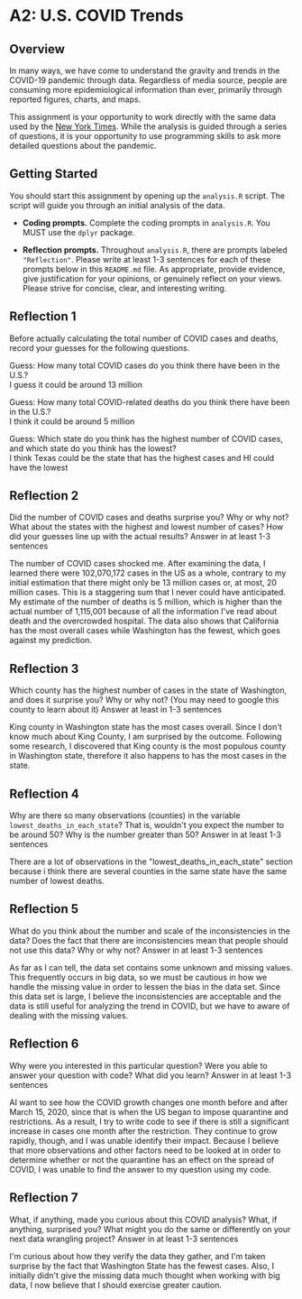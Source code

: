 # A2: U.S. COVID Trends

## Overview
In many ways, we have come to understand the gravity and trends in the COVID-19 pandemic through data. Regardless of media source, people are consuming more epidemiological information than ever, primarily through reported figures, charts, and maps.

This assignment is your opportunity to work directly with the same data used by the [New York Times](https://github.com/nytimes/covid-19-data/). While the analysis is guided through a series of questions, it is your opportunity to use programming skills to ask more detailed questions about the pandemic.

## Getting Started
You should start this assignment by opening up the `analysis.R` script. The script will guide you through an initial analysis of the data.

* **Coding prompts.** Complete the coding prompts in `analysis.R`. You MUST use the `dplyr` package.

* **Reflection prompts.** Throughout `analysis.R`, there are prompts labeled `"Reflection"`. Please write at least 1-3 sentences for each of these prompts below in this `README.md` file. As appropriate, provide evidence, give justification for your opinions, or genuinely reflect on your views. Please strive for concise, clear, and interesting writing.

## Reflection 1
Before actually calculating the total number of COVID cases and deaths, record your guesses for the following questions.

Guess: How many total COVID cases do you think there have been in the U.S.?  
I guess it could be around 13 million

Guess: How many total COVID-related deaths do you think there have been in the U.S.?   
I think it could be around 5 million

Guess: Which state do you think has the highest number of COVID cases, and which state do you think has the lowest?  
I think Texas could be the state that has the highest cases and HI could have the lowest

## Reflection 2
Did the number of COVID cases and deaths surprise you? Why or why not? What about the states with the highest and lowest number of cases? How did your guesses line up with the actual results? Answer in at least 1-3 sentences

The number of COVID cases shocked me. After examining the data, I learned there were 102,070,172 cases in the US as a whole, contrary to my initial estimation that there might only be 13 million cases or, at most, 20 million cases. This is a staggering sum that I never could have anticipated. My estimate of the number of deaths is 5 million, which is higher than the actual number of 1,115,001 because of all the information I've read about death and the overcrowded hospital. The data also shows that California has the most overall cases while Washington has the fewest, which goes against my prediction.

## Reflection 3
Which county has the highest number of cases in the state of Washington, and does it surprise you? Why or why not? (You may need to google this county to learn about it) Answer at least in 1-3 sentences

King county in Washington state has the most cases overall. Since I don't know much about King County, I am surprised by the outcome. Following some research, I discovered that King county is the most populous county in Washington state, therefore it also happens to has the most cases in the state. 

## Reflection 4
Why are there so many observations (counties) in the variable `lowest_deaths_in_each_state`? That is, wouldn't you expect the number to be around 50? Why is the number greater than 50? Answer in at least 1-3 sentences

There are a lot of observations in the "lowest_deaths_in_each_state" section because i think there are several counties in the same state have the same number of lowest deaths. 

## Reflection 5
What do you think about the number and scale of the inconsistencies in the data? Does the fact that there are inconsistencies mean that people should not use this data? Why or why not? Answer in at least 1-3 sentences

As far as I can tell, the data set contains some unknown and missing values. This frequently occurs in big data, so we must be cautious in how we handle the missing value in order to lessen the bias in the data set. Since this data set is large, I believe the inconsistencies are acceptable and the data is still useful for analyzing the trend in COVID, but we have to aware of dealing with the missing values. 

## Reflection 6
Why were you interested in this particular question? Were you able to answer your question with code? What did you learn? Answer in at least 1-3 sentences

AI want to see how the COVID growth changes one month before and after March 15, 2020, since that is when the US began to impose quarantine and restrictions. As a result, I try to write code to see if there is still a significant increase in cases one month after the restriction. They continue to grow rapidly, though, and I was unable identify their impact. Because I believe that more observations and other factors need to be looked at in order to determine whether or not the quarantine has an effect on the spread of COVID, I was unable to find the answer to my question using my code. 

## Reflection 7
What, if anything, made you curious about this COVID analysis? What, if anything, surprised you? What might you do the same or differently on your next data wrangling project? Answer in at least 1-3 sentences

I'm curious about how they verify the data they gather, and I'm taken surprise by the fact that Washington State has the fewest cases. Also, I initially didn't give the missing data much thought when working with big data, I now believe that I should exercise greater caution. 
